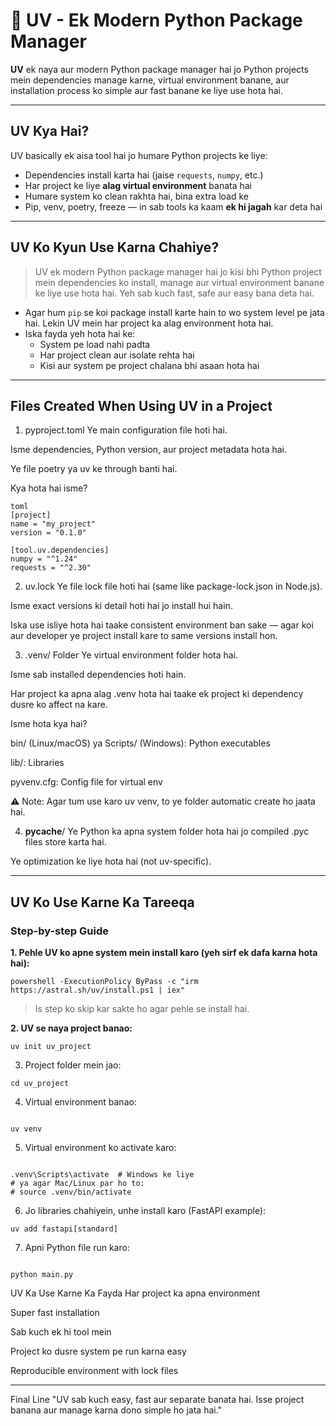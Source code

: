 # 🌟 UV - Ek Modern Python Package Manager

**UV** ek naya aur modern Python package manager hai jo Python projects mein dependencies manage karne, virtual environment banane, aur installation process ko simple aur fast banane ke liye use hota hai.

---

##  UV Kya Hai?

UV basically ek aisa tool hai jo humare Python projects ke liye:

- Dependencies install karta hai (jaise `requests`, `numpy`, etc.)
- Har project ke liye **alag virtual environment** banata hai
- Humare system ko clean rakhta hai, bina extra load ke
- Pip, venv, poetry, freeze — in sab tools ka kaam **ek hi jagah** kar deta hai

---

##  UV Ko Kyun Use Karna Chahiye?


> UV ek modern Python package manager hai jo kisi bhi Python project mein dependencies ko install, manage aur virtual environment banane ke liye use hota hai. Yeh sab kuch fast, safe aur easy bana deta hai.

- Agar hum `pip` se koi package install karte hain to wo system level pe jata hai. Lekin UV mein har project ka alag environment hota hai.
- Iska fayda yeh hota hai ke:
  - System pe load nahi padta
  - Har project clean aur isolate rehta hai
  - Kisi aur system pe project chalana bhi asaan hota hai

---

##  Files Created When Using UV in a Project
1. pyproject.toml
Ye main configuration file hoti hai.

Isme dependencies, Python version, aur project metadata hota hai.

Ye file poetry ya uv ke through banti hai.

 Kya hota hai isme?
```
toml
[project]
name = "my_project"
version = "0.1.0"

[tool.uv.dependencies]
numpy = "^1.24"
requests = "^2.30"
```
2. uv.lock
Ye file lock file hoti hai (same like package-lock.json in Node.js).

Isme exact versions ki detail hoti hai jo install hui hain.

Iska use isliye hota hai taake consistent environment ban sake — agar koi aur developer ye project install kare to same versions install hon.

3. .venv/ Folder
Ye virtual environment folder hota hai.

Isme sab installed dependencies hoti hain.

Har project ka apna alag .venv hota hai taake ek project ki dependency dusre ko affect na kare.

Isme hota kya hai?

bin/ (Linux/macOS) ya Scripts/ (Windows): Python executables

lib/: Libraries

pyvenv.cfg: Config file for virtual env

⚠ Note: Agar tum use karo uv venv, to ye folder automatic create ho jaata hai.

4. __pycache__/
Ye Python ka apna system folder hota hai jo compiled .pyc files store karta hai.

Ye optimization ke liye hota hai (not uv-specific).


---

##  UV Ko Use Karne Ka Tareeqa

###  Step-by-step Guide

**1. Pehle UV ko apne system mein install karo (yeh sirf ek dafa karna hota hai):**
```
powershell -ExecutionPolicy ByPass -c "irm https://astral.sh/uv/install.ps1 | iex"
```
> Is step ko skip kar sakte ho agar pehle se install hai.

**2. UV se naya project banao:**

```
uv init uv_project
```

3. Project folder mein jao:

```
cd uv_project
```
4. Virtual environment banao:
```

uv venv
```
5. Virtual environment ko activate karo:
```

.venv\Scripts\activate  # Windows ke liye
# ya agar Mac/Linux par ho to:
# source .venv/bin/activate
```
6. Jo libraries chahiyein, unhe install karo (FastAPI example):
```
uv add fastapi[standard]
```
7. Apni Python file run karo:
```

python main.py

```


 UV Ka Use Karne Ka Fayda
 Har project ka apna environment

 Super fast installation

 Sab kuch ek hi tool mein

 Project ko dusre system pe run karna easy

 Reproducible environment with lock files

----
 Final Line
"UV sab kuch easy, fast aur separate banata hai. Isse project banana aur manage karna dono simple ho jata hai."
